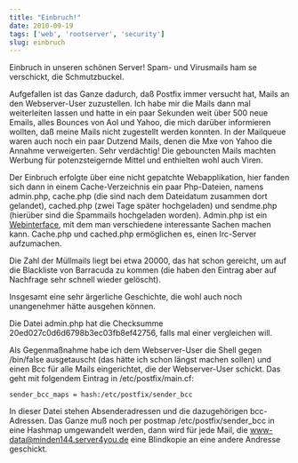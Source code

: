 ```yaml
---
title: "Einbruch!"
date: 2010-09-19
tags: ['web', 'rootserver', 'security']
slug: einbruch
---
```

Einbruch in unseren schönen Server! Spam- und Virusmails ham se
verschickt, die Schmutzbuckel.

Aufgefallen ist das Ganze dadurch, daß Postfix immer versucht hat, Mails
an den Webserver-User zuzustellen. Ich habe mir die Mails dann mal
weiterleiten lassen und hatte in ein paar Sekunden weit über 500 neue
Emails, alles Bounces von Aol und Yahoo, die mich darüber informieren
wollten, daß meine Mails nicht zugestellt werden konnten. In der
Mailqueue waren auch noch ein paar Dutzend Mails, denen die Mxe von
Yahoo die Annahme verweigerten. Sehr verdächtig! Die gebouncten Mails
machten Werbung für potenzsteigernde Mittel und enthielten wohl auch
Viren.

Der Einbruch erfolgte über eine nicht gepatchte Webapplikation, hier
fanden sich dann in einem Cache-Verzeichnis ein paar Php-Dateien, namens
admin.php, cache.php (die sind nach dem Dateidatum zusammen dort
gelandet), cached.php (zwei Tage später hochgeladen) und sendme.php
(hierüber sind die Spammails hochgeladen worden). Admin.php ist ein
[Webinterface][], mit dem man verschiedene interessante Sachen machen
kann. Cache.php und cached.php ermöglichen es, einen Irc-Server
aufzumachen.

Die Zahl der Müllmails liegt bei etwa 20000, das hat schon gereicht, um
auf die Blackliste von Barracuda zu kommen (die haben den Eintrag aber
auf Nachfrage sehr schnell wieder gelöscht).

Insgesamt eine sehr ärgerliche Geschichte, die wohl auch noch
unangenehmer hätte ausgehen können.


Die Datei admin.php hat die Checksumme 20ed027c0d6d6798b3ec03fb8ef42756,
falls mal einer vergleichen will.

Als Gegenmaßnahme habe ich dem Webserver-User die Shell gegen /bin/false
ausgetauscht (das hätte ich schon längst machen sollen) und einen Bcc
für alle Mails eingerichtet, die der Webserver-User schickt. Das geht
mit folgendem Eintrag in /etc/postfix/main.cf:

```sender_bcc_maps = hash:/etc/postfix/sender_bcc```


In dieser Datei stehen Absenderadressen und die dazugehörigen
bcc-Adressen. Das Ganze muß noch per postmap /etc/postfix/sender\_bcc in
eine Hashmap umgewandelt werden, dann wird für jede Mail, die
www-data@minden144.server4you.de eine Blindkopie an eine andere Andresse
geschickt.


[Webinterface]: /static/w4ck1ng.png
